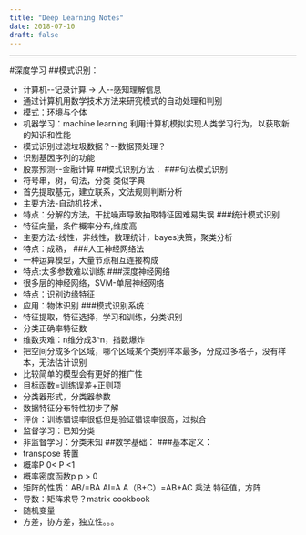```yaml
---
title: "Deep Learning Notes"
date: 2018-07-10
draft: false
---
```


---
#深度学习
##模式识别：
-   计算机--记录计算  -> 人--感知理解信息   
-   通过计算机用数学技术方法来研究模式的自动处理和判别
-   模式：环境与个体
- 机器学习：machine  learning   利用计算机模拟实现人类学习行为，以获取新的知识和性能
- 模式识别过滤垃圾数据？--数据预处理？
- 识别基因序列的功能
- 股票预测--金融计算
##模式识别方法：
###句法模式识别
-	符号串，树，句法，分类  类似字典
-	首先提取基元，建立联系，文法规则判断分析
-	主要方法-自动机技术，
-	特点：分解的方法，干扰噪声导致抽取特征困难易失误
###统计模式识别
-	特征向量，条件概率分布,维度高
-	主要方法-线性，非线性，数理统计，bayes决策，聚类分析
-	特点：成熟，
###人工神经网络法
-	一种运算模型，大量节点相互连接构成
-	特点:太多参数难以训练
###深度神经网络
-	很多层的神经网络，SVM-单层神经网络
-	特点：识别边缘特征
-	应用：物体识别
###模式识别系统：
-	特征提取，特征选择，学习和训练，分类识别
-	分类正确率特征数
-	维数灾难：n维分成3^n，指数爆炸
-	把空间分成多个区域，哪个区域某个类别样本最多，分成过多格子，没有样本，无法估计识别
-	比较简单的模型会有更好的推广性
-	目标函数=训练误差+正则项
-	分类器形式，分类器参数
-	数据特征分布特性初步了解
-	评价：训练错误率很低但是验证错误率很高，过拟合
-	监督学习：已知分类
-	非监督学习：分类未知
##数学基础：
###基本定义：
-	transpose 转置   
-	概率P  0< P <1
-	概率密度函数p  p > 0
-	矩阵的性质：AB/=BA   AI=A  A（B+C）=AB+AC  乘法  特征值，方阵
-	导数：矩阵求导？matrix cookbook 
-	随机变量
-	方差，协方差，独立性。。。